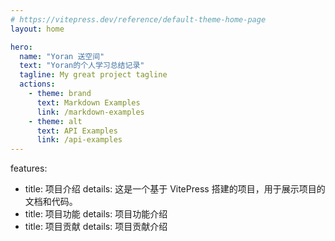 ```yaml
---
# https://vitepress.dev/reference/default-theme-home-page
layout: home

hero:
  name: "Yoran 送空间"
  text: "Yoran的个人学习总结记录"
  tagline: My great project tagline
  actions:
    - theme: brand
      text: Markdown Examples
      link: /markdown-examples
    - theme: alt
      text: API Examples
      link: /api-examples
---
```


features:
  - title: 项目介绍
    details: 这是一个基于 VitePress 搭建的项目，用于展示项目的文档和代码。
  - title: 项目功能
    details: 项目功能介绍
  - title: 项目贡献
    details: 项目贡献介绍
